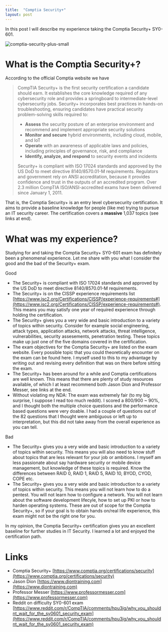 ```yaml
---
title:  "Comptia Security+"
layout: post
---
```


In this post I will describe my experience taking the Comptia Security+ SY0-601.

![comptia-security-plus-small](https://user-images.githubusercontent.com/65175073/172543640-10b3d336-8fdb-40f5-b54d-0af99fab11d8.png)


# What is the Comptia Security+?

According to the official Comptia website we have

> CompTIA Security+ is the first security certification a candidate should earn. It establishes the core knowledge required of any cybersecurity role and provides a springboard to intermediate-level cybersecurity jobs. Security+ incorporates best practices in hands-on troubleshooting, ensuring candidates have practical security problem-solving skills required to: 
> - **Assess** the security posture of an enterprise environment and recommend and implement appropriate security solutions
> - **Monitor and secure** hybrid environments, including cloud, mobile, and IoT
> - **Operate** with an awareness of applicable laws and policies, including principles of governance, risk, and compliance
> - **Identify, analyze, and respond** to security events and incidents
> 
> Security+ is compliant with ISO 17024 standards and approved by the US DoD to meet directive 8140/8570.01-M requirements. Regulators and government rely on ANSI accreditation, because it provides confidence and trust in the outputs of an accredited program. Over 2.3 million CompTIA ISO/ANSI-accredited exams have been delivered since January 1, 2011.

That is, the Comptia Security+ is an entry level cybersecurity certification. It aims to provide a baseline knowledge for people (like me) trying to pursue an IT security career. The certification covers a **massive** 1,037 topics (see links at end).

# What was my experience?

Studying for and taking the Comptia Security+ SY0-601 exam has definitely been a phenomenal experience. Let me share with you what I consider the good and the bad of the Security+ exam.

Good
- The Security+ is compliant with ISO 17024 standards and approved by the US DoD to meet directive 8140/8570.01-M requirements. 
- The Security+ is on the CISSP experience requirements list [https://www.isc2.org/Certifications/CISSP/experience-requirements#](https://www.isc2.org/Certifications/CISSP/experience-requirements#). This means you may satisfy one year of required experience through holding the certification.
- The Security+ gives you a very wide and basic introduction to a variety of topics within security. Consider for example social engineering, attack types, application attacks, network attacks, threat intelligence, vulnerabilities, security assesements, penetration testing. These topics make up just one of the five domains covered in the certification.
- The exam objectives for the Comptia Security+ are listed on the exam website. Every possible topic that you could theoretically encounter on the exam can be found here. I myself used to this to my advantage by writing out and revising every definition that was on there before sitting the exam.
- The Security+ has been around for a while and Comptia certifications are well known. This means that there are plenty of study resources available, of which I at least recommend both Jason Dion and Professor Messer, see links at the end.
- Without violating my NDA: The exam was extremely fair (to my big surprise, I suppose I read too much reddit). I scored a 800/900 ~ 90%, and I thought both the multiple choice questions and the performance based questions were very doable. I had a couple of questions out of the 82 questions that I thought were ambiguous or left up to interpretation, but this did not take away from the overall experience as you can tell.

Bad
- The Security+ gives you a very wide and basic introduction to a variety of topics within security. This means you will also need to know stuff about topics that are less relevant for your job or ambitions. I myself am less passionate about say hardware security or mobile device management, but knowledge of these topics is required. Know the differences between RAID 0, RAID 1, RAID 5, RAID 10, BYOD, CYOD, COPE etc.
- The Security+ gives you a very wide and basic introduction to a variety of topics within security. This means you will not learn how to do a pentest. You will not learn how to configure a network. You will not learn about the software development lifecyle, how to set up PKI or how to harden operating systems. These are out of scope for the Comptia Security+, so if your goal is to obtain hands on/real life experience, this exam might not be the right one for you.

In my opinion, the Comptia Security+ certification gives you an excellent baseline for further studies in IT Security. I learned a lot and enjoyed the certification path.

# Links
- Comptia Security+ [https://www.comptia.org/certifications/security](https://www.comptia.org/certifications/security)
- Jason Dion [https://www.diontraining.com](https://www.diontraining.com)
- Professor Messer [https://www.professormesser.com](https://www.professormesser.com)
- Reddit on difficulty SY0-601 exam [https://www.reddit.com/r/CompTIA/comments/hpu3ig/why_you_shouldnt_wait_for_the_sy0601_security_exam](https://www.reddit.com/r/CompTIA/comments/hpu3ig/why_you_shouldnt_wait_for_the_sy0601_security_exam)


